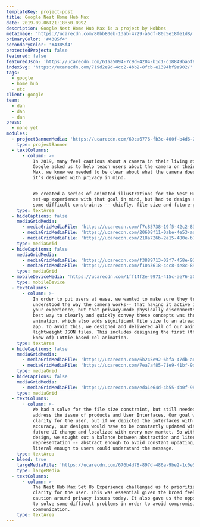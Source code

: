 ```yaml
---
templateKey: project-post
title: Google Nest Home Hub Max
date: 2019-09-06T21:18:50.099Z
description: Google Nest Home Hub Max is a project by Hobbes
metaImage: 'https://ucarecdn.com/80bb80eb-13ab-4729-a6df-80c5e18fe1d8/'
primaryColor: '#4385f4'
secondaryColor: '#4385f4'
protectedProject: false
featured: false
featuredJson: 'https://ucarecdn.com/61aa5094-7c9d-4204-b1c1-c18849ba5f8a/'
indexSvg: 'https://ucarecdn.com/719d2e9d-4cc2-4bb2-8fcb-e1394bf9a902/'
tags:
  - google
  - home hub
  - etc
client: google
team:
  - dan
  - dan
  - dan
press:
  - none yet
modules:
  - projectBannerMedia: 'https://ucarecdn.com/69ca6776-fb3c-400f-b4d6-267a6a8d5435/'
    type: projectBanner
  - textColumns:
      - column: >-
          In 2019, many feel cautious about a camera in their living room. When
          Google asked us to help teach users about the camera on their Nest Hub
          Max, we knew we needed to be clear about what the camera does and how
          it’s designed with privacy in mind. 


          We created a series of animated illustrations for the Nest Hub Max
          set-up experience with that goal in mind, but had to design around
          some difficult constraints -- chiefly, file size and future-proofing.
    type: textArea
  - hideCaptions: false
    mediaGridMedia:
      - mediaGridMediaFile: 'https://ucarecdn.com/f7c85738-19f5-42c2-83ca-a413e9cd1fab/'
      - mediaGridMediaFile: 'https://ucarecdn.com/20608f11-0abe-4e53-aa65-41f7a92c7bc2/'
      - mediaGridMediaFile: 'https://ucarecdn.com/218a726b-2a15-480e-b7b3-07f113815c19/'
    type: mediaGrid
  - hideCaptions: false
    mediaGridMedia:
      - mediaGridMediaFile: 'https://ucarecdn.com/f3889713-02f7-458e-9292-60e35ad4cd22/'
      - mediaGridMediaFile: 'https://ucarecdn.com/f10a3618-4cc8-4e8c-89db-ac6c82c8b282/'
    type: mediaGrid
  - mobileDeviceMedia: 'https://ucarecdn.com/1ff14f2e-9971-415c-ae76-3035e82a710d/'
    type: mobileDevice
  - textColumns:
      - column: >-
          In order to put users at ease, we wanted to make sure they truly
          understood the way the camera works-- that having it active improves
          your experience, but that privacy-mode physically disconnects it. The
          best way to clearly and quickly convey these concepts was through
          animation, which also adds significant file size to an already large
          app. To avoid this, we designed and delivered all of our animations as
          lightweight JSON files. This includes designing the first (that we
          know of) Lottie-based cel animation.
    type: textArea
  - hideCaptions: false
    mediaGridMedia:
      - mediaGridMediaFile: 'https://ucarecdn.com/6b245e92-6bfa-47db-a624-9aa4071c3918/'
      - mediaGridMediaFile: 'https://ucarecdn.com/7ea7af85-71e9-41bf-9d56-032c8bc3447b/'
    type: mediaGrid
  - hideCaptions: false
    mediaGridMedia:
      - mediaGridMediaFile: 'https://ucarecdn.com/eda1e64d-4b55-4b0f-98d6-b52aa19360a4/'
    type: mediaGrid
  - textColumns:
      - column: >-
          We had a solve for the file size constraint, but still needed to
          address the issue of products and User Interfaces. Our goal was
          clarity for the user, but if we depicted the interfaces with 100%
          accuracy, our designs would have to be constantly updated with every
          future UI change and localized with every new market. So with each
          design, we sought out a balance between abstraction and literal
          representation -- abstract enough to avoid constant updating, but
          literal enough to users could understand the message.
    type: textArea
  - bleed: true
    largeMediaFile: 'https://ucarecdn.com/676b4d78-897d-486a-9be2-1c0e50a68dd4/'
    type: largeMedia
  - textColumns:
      - column: >-
          The Nest Hub Max Set Up Experience challenged us to prioritize the
          clarity for the user. This was essential given the broad feeling of
          caution around privacy issues today. It also gave us the opportunity
          to solve some difficult problems in order to avoid compromising clear
          communication.
    type: textArea
---
```


